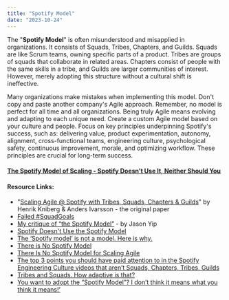 ```yaml
---
title: "Spotify Model"
date: "2023-10-24"
---
```


The "**Spotify Model**" is often misunderstood and misapplied in organizations. It consists of Squads, Tribes, Chapters, and Guilds. Squads are like Scrum teams, owning specific parts of a product. Tribes are groups of squads that collaborate in related areas. Chapters consist of people with the same skills in a tribe, and Guilds are larger communities of interest. However, merely adopting this structure without a cultural shift is ineffective.

Many organizations make mistakes when implementing this model. Don't copy and paste another company's Agile approach. Remember, no model is perfect for all time and all organizations. Being truly Agile means evolving and adapting to each unique need. Create a custom Agile model based on your culture and people. Focus on key principles underpinning Spotify's success, such as: delivering value, product experimentation, autonomy, alignment, cross-functional teams, engineering culture, psychological safety, continuous improvement, morale, and optimizing workflow. These principles are crucial for long-term success.

#### [The Spotify Model of Scaling - Spotify Doesn’t Use It, Neither Should You](/blog/the-spotify-model-of-scaling-spotify-doesnt-use-it-neither-should-you.html)

#### Resource Links:

- "[Scaling Agile @ Spotify with Tribes, Squads, Chapters & Guilds](https://blog.crisp.se/wp-content/uploads/2012/11/SpotifyScaling.pdf)" by Henrik Kniberg & Anders Ivarsson - the original paper
- [Failed #SquadGoals](https://www.jeremiahlee.com/posts/failed-squad-goals/)
- [My critique of “the Spotify Model”](https://jchyip.medium.com/my-critique-of-the-spotify-model-part-1-197d335ef7af) - by Jason Yip
- [Spotify Doesn't Use the Spotify Model](https://www.agility11.com/blog/2020/6/22/spotify-doesnt-use-the-spotify-model)
- [The ‘Spotify model’ is not a model. Here is why.](https://www.sprintzero.nl/2017/03/24/the-spotify-model-is-not-a-model-here-is-why/)
- [There is No Spotify Model](https://www.infoq.com/presentations/spotify-culture-stc/)
- [There Is No Spotify Model for Scaling Agile](https://vitalitychicago.com/blog/there-is-no-spotify-model-for-scaling-agile/)
- [The top 3 points you should have paid attention to in the Spotify Engineering Culture videos that aren’t Squads, Chapters, Tribes, Guilds](https://jchyip.medium.com/the-top-3-points-you-should-have-paid-attention-to-in-the-spotify-engineering-culture-videos-that-f936a512fb3b)
- [Tribes and Squads. How adaptive is that?](https://www.orgtopologies.com/post/tribes-and-squads-how-adaptive-is-that)
- [You want to adopt the “Spotify Model”? I don’t think it means what you think it means!’](https://medium.com/serious-scrum/you-want-to-adopt-the-spotify-model-i-dont-think-it-means-what-you-think-it-means-7df4316081f)
